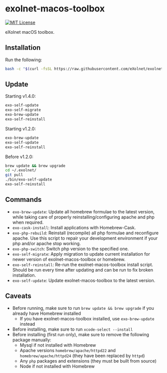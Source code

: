 # exolnet-macos-toolbox

[![MIT License](https://img.shields.io/badge/license-MIT-8469ad.svg)](https://tldrlegal.com/license/mit-license)

eXolnet macOS toolbox.

## Installation

Run the following:

```bash
bash -c "$(curl -fsSL https://raw.githubusercontent.com/eXolnet/exolnet-macos-toolbox/master/bootstrap)"
```

## Update

Starting v1.4.0:
```bash
exo-self-update
exo-self-migrate
exo-brew-update
exo-self-reinstall
```

Starting v1.2.0:

```bash
exo-brew-update
exo-self-update
exo-self-reinstall
```

Before v1.2.0:

```bash
brew update && brew upgrade
cd ~/.exolnet/
git pull
./bin/exo-self-update
exo-self-reinstall
```

## Commands

* `exo-brew-update`: Update all homebrew formulae to the latest version, while taking care of properly reinstalling/configuring apache and php when required.
* `exo-cask-install`: Install applications with Homebrew-Cask.
* `exo-php-rebuild`: Reinstall (recompile) all php formulae and reconfigure apache. Use this script to repair your development environment if your php and/or apache stop working. 
* `exo-php-switch`: Switch php version to the specified one.
* `exo-self-migrate`: Apply migration to update current installation for newer version of exolnet-macos-toolbox or homebrew.
* `exo-self-reinstall`: Re-run the exolnet-macos-toolbox install script. Should be run every time after updating and can be run to fix broken installation.
* `exo-self-update`: Update exolnet-macos-toolbox to the latest version.

## Caveats

* Before running, make sure to run `brew update && brew upgrade` if you already have Homebrew installed
  * If you have exolnet-macos-toolbox installed, use `exo-brew-update` instead
* Before installing, make sure to run `xcode-select --install`
* Before installing (first run only), make sure to remove the following package manually:
  * Mysql if not installed with Homebrew
  * Apache versions `homebrew/apache/httpd22` and `homebrew/apache/httpd24` (they have been replaced by `httpd`)
  * Any `php` packages and extensions (they must be built from source)
  * Node if not installed with Homebrew
